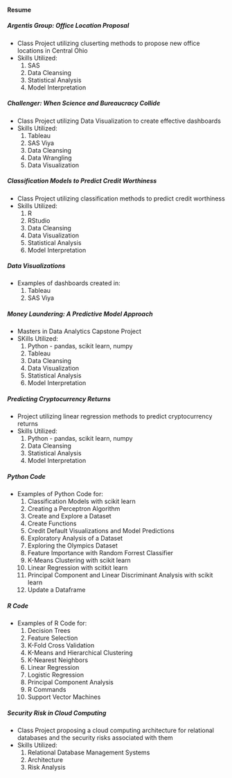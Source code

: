 #### Resume
##### Argentis Group:  Office Location Proposal
* Class Project utilizing cluserting methods to propose new office locations in Central Ohio
* Skills Utilized:
  1. SAS
  2. Data Cleansing
  3. Statistical Analysis
  4. Model Interpretation
##### Challenger: When Science and Bureaucracy Collide
* Class Project utilizing Data Visualization to create effective dashboards
* Skills Utilized:
    1. Tableau
    2. SAS Viya
    3. Data Cleansing
    4. Data Wrangling
    5. Data Visualization
##### Classification Models to Predict Credit Worthiness
* Class Project utilizing classification methods to predict credit worthiness
* Skills Utilized:
  1. R
  2. RStudio
  3. Data Cleansing
  4. Data Visualization
  5. Statistical Analysis
  6. Model Interpretation
##### Data Visualizations
* Examples of dashboards created in:
  1. Tableau
  2. SAS Viya
##### Money Laundering: A Predictive Model Approach
* Masters in Data Analytics Capstone Project
* SKills Utilized:
  1. Python - pandas, scikit learn, numpy
  2. Tableau
  4. Data Cleansing
  5. Data Visualization
  6. Statistical Analysis
  7. Model Interpretation
##### Predicting Cryptocurrency Returns
* Project utilizing linear regression methods to predict cryptocurrency returns
* Skills Utilized:
  1. Python - pandas, scikit learn, numpy
  2. Data Cleansing
  3. Statistical Analysis
  4. Model Interpretation
##### Python Code
* Examples of Python Code for:
  1. Classification Models with scikit learn
  2. Creating a Perceptron Algorithm
  3. Create and Explore a Dataset
  4. Create Functions
  5. Credit Default Visualizations and Model Predictions
  6. Exploratory Analysis of a Dataset
  7. Exploring the Olympics Dataset
  8. Feature Importance with Random Forrest Classifier
  9. K-Means Clustering with scikit learn
  10. Linear Regression with scitkit learn
  11. Principal Component and Linear Discriminant Analysis with scikit learn
  12. Update a Dataframe
##### R Code
* Examples of R Code for:
  1. Decision Trees
  2. Feature Selection
  3. K-Fold Cross Validation
  4. K-Means and Hierarchical Clustering
  5. K-Nearest Neighbors
  6. Linear Regression
  7. Logistic Regression
  8. Principal Component Analysis
  9. R Commands
  10. Support Vector Machines
##### Security Risk in Cloud Computing
* Class Project proposing a cloud computing architecture for relational databases and the security risks associated with them
* Skills Utilized:
  1. Relational Database Management Systems
  2. Architecture
  3. Risk Analysis
